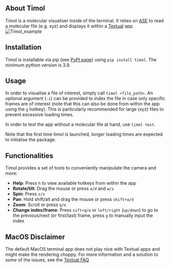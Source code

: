 ## About Timol 

Timol is a molecular visualiser inside of the terminal. It relies on [ASE](https://wiki.fysik.dtu.dk/ase/) to read a molecular file (e.g. xyz) and displays it within a [Textual](https://github.com/textualize/textual/) app. 
![Timol_example](https://github.com/user-attachments/assets/7a90b016-a5ff-4bf6-8fdd-d2106261f61c)

## Installation

Timol is installable via pip (see [PyPI page](https://pypi.org/project/timol)) using `pip install timol`. The minimum python version is 3.9. 

## Usage

In order to visualise a file of interest, simply call `timol <file_path>`. An optional argument (`-i`) can be provided to index the file in case only specific frames are of interest (note that this can also be done from within the app using the `g` hotkey). This is particularly recommended for large (xyz) files to prevent excessive loading times.

In order to test the app without a molecular file at hand, use `timol test`. 

Note that the first time timol is launched, longer loading times are expected to initialise the package. 

## Functionalities

Timol provides a set of tools to conveniently manipulate the camera and more:
- **Help**: Press `h` to view available hotkeys from within the app
- **Rotate/tilt**: Drag the mouse or press `a/d` and `w/s`
- **Spin**: Press `z/x`
- **Pan**: Hold shift/alt and drag the mouse or press `shift+a/d`
- **Zoom**: Scroll or press `q/e`
- **Change index/frame**: Press `sift+q/e` or `left/right` (`up/down`) to go to the previous/next (or first/last) frame, press `g` to manually input the index

## MacOS Disclaimer

The default MacOS terminal app does not play nice with Textual apps and might make the rendering choppy. For more information and a solution to _some_ of the issues, see the [Textual FAQ](https://textual.textualize.io/FAQ/#why-doesnt-textual-look-good-on-macos)
